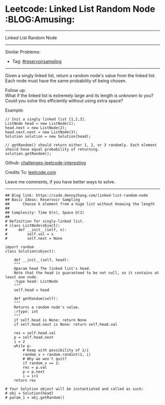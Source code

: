 
# Leetcode: Linked List Random Node     :BLOG:Amusing:

---

Linked List Random Node  

---

Similar Problems:  

-   Tag: [#reservoirsampling](https://code.dennyzhang.com/tag/reservoirsampling)

---

Given a singly linked list, return a random node's value from the linked list. Each node must have the same probability of being chosen.  

Follow up:  
What if the linked list is extremely large and its length is unknown to you? Could you solve this efficiently without using extra space?  

Example:  

    // Init a singly linked list [1,2,3].
    ListNode head = new ListNode(1);
    head.next = new ListNode(2);
    head.next.next = new ListNode(3);
    Solution solution = new Solution(head);
    
    // getRandom() should return either 1, 2, or 3 randomly. Each element should have equal probability of returning.
    solution.getRandom();

Github: [challenges-leetcode-interesting](https://github.com/DennyZhang/challenges-leetcode-interesting/tree/master/problems/linked-list-random-node)  

Credits To: [leetcode.com](https://leetcode.com/problems/linked-list-random-node/description/)  

Leave me comments, if you have better ways to solve.  

---

    ## Blog link: https://code.dennyzhang.com/linked-list-random-node
    ## Basic Ideas: Reservoir Sampling
    ##      Choose k element from a huge list without knowing the length
    ##
    ## Complexity: Time O(n), Space O(1)
    ##
    # Definition for singly-linked list.
    # class ListNode(object):
    #     def __init__(self, x):
    #         self.val = x
    #         self.next = None
    
    import random
    class Solution(object):
    
        def __init__(self, head):
    	"""
    	@param head The linked list's head.
    	Note that the head is guaranteed to be not null, so it contains at least one node.
    	:type head: ListNode
    	"""
    	self.head = head
    
        def getRandom(self):
    	"""
    	Returns a random node's value.
    	:rtype: int
    	"""
    	if self.head is None: return None
    	if self.head.next is None: return self.head.val
    
    	res = self.head.val
    	p = self.head.next
    	i = 2
    	while p:
    	    # Keep with possibility of 1/i
    	    random_v = random.randint(1, i)
    	    # Why we won't quit?
    	    if random_v == 1:
    		res = p.val
    	    p = p.next
    	    i = i+1
    	return res
    
    # Your Solution object will be instantiated and called as such:
    # obj = Solution(head)
    # param_1 = obj.getRandom()

